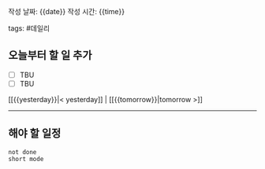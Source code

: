 
작성 날짜: {{date}}
작성 시간: {{time}}

tags: #데일리

## 오늘부터 할 일 추가
- [ ] TBU  
- [ ] TBU

[[{{yesterday}}|< yesterday]] | [[{{tomorrow}}|tomorrow >]]  
  
---  
## 해야 할 일정  
```tasks  
not done  
short mode  
```

